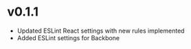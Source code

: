 # v0.1.1
* Updated ESLint React settings with new rules implemented
* Added ESLint settings for Backbone
